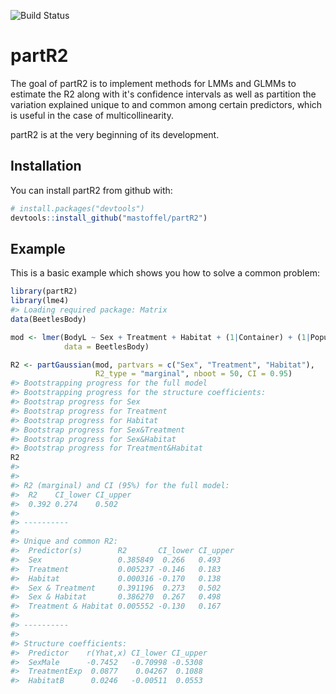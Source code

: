 
![Build Status](https://travis-ci.org/mastoffel/partR2.svg?branch=master) <!-- README.md is generated from README.Rmd. Please edit that file -->

partR2
======

The goal of partR2 is to implement methods for LMMs and GLMMs to estimate the R2 along with it's confidence intervals as well as partition the variation explained unique to and common among certain predictors, which is useful in the case of multicollinearity.

partR2 is at the very beginning of its development.

Installation
------------

You can install partR2 from github with:

``` r
# install.packages("devtools")
devtools::install_github("mastoffel/partR2")
```

Example
-------

This is a basic example which shows you how to solve a common problem:

``` r
library(partR2)
library(lme4)
#> Loading required package: Matrix
data(BeetlesBody)

mod <- lmer(BodyL ~ Sex + Treatment + Habitat + (1|Container) + (1|Population),
            data = BeetlesBody)

R2 <- partGaussian(mod, partvars = c("Sex", "Treatment", "Habitat"),
                   R2_type = "marginal", nboot = 50, CI = 0.95)
#> Bootstrapping progress for the full model 
#> Bootstrapping progress for the structure coefficients: 
#> Bootstrap progress for Sex 
#> Bootstrap progress for Treatment 
#> Bootstrap progress for Habitat 
#> Bootstrap progress for Sex&Treatment 
#> Bootstrap progress for Sex&Habitat 
#> Bootstrap progress for Treatment&Habitat
R2
#> 
#> 
#> R2 (marginal) and CI (95%) for the full model: 
#>  R2    CI_lower CI_upper
#>  0.392 0.274    0.502   
#> 
#> ----------
#> 
#> Unique and common R2:
#>  Predictor(s)        R2       CI_lower CI_upper
#>  Sex                 0.385849  0.266   0.493   
#>  Treatment           0.005237 -0.146   0.183   
#>  Habitat             0.000316 -0.170   0.138   
#>  Sex & Treatment     0.391196  0.273   0.502   
#>  Sex & Habitat       0.386270  0.267   0.498   
#>  Treatment & Habitat 0.005552 -0.130   0.167   
#> 
#> ----------
#> 
#> Structure coefficients:
#>  Predictor    r(Yhat,x) CI_lower CI_upper
#>  SexMale      -0.7452   -0.70998 -0.5308 
#>  TreatmentExp  0.0877    0.04267  0.1088 
#>  HabitatB      0.0246   -0.00511  0.0553
```
